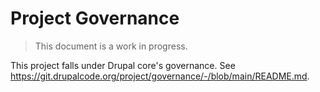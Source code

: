 # Project Governance

> This document is a work in progress.

This project falls under Drupal core's governance. See https://git.drupalcode.org/project/governance/-/blob/main/README.md.
